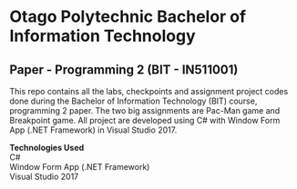 # Otago Polytechnic Bachelor of Information Technology
## Paper - Programming 2 (BIT - IN511001)
This repo contains all the labs, checkpoints and assignment project codes done during the Bachelor of Information Technology (BIT) course,
programming 2 paper. The two big assignments are Pac-Man game and Breakpoint game. All project are developed using C# with Window Form App (.NET Framework) in Visual Studio 2017.

__Technologies Used__  
C#  
Window Form App (.NET Framework)  
Visual Studio 2017  
 
